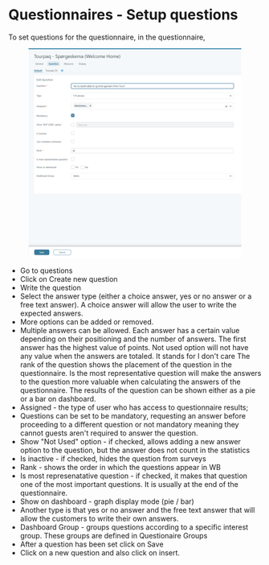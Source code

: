 # Questionnaires - Setup questions



To set questions for the questionnaire, in the questionnaire,&#x20;

<figure><img src="../../.gitbook/assets/image (1) (1) (1) (1) (1) (1) (1) (1) (1) (1) (1) (1) (1).png" alt=""><figcaption></figcaption></figure>

* Go to questions&#x20;
* Click on Create new question&#x20;
* Write the question&#x20;
* Select the answer type (either a choice answer, yes or no answer or a free text answer). A choice answer will allow the user to write the expected answers.&#x20;
* More options can be added or removed.&#x20;
* Multiple answers can be allowed. Each answer has a certain value depending on their positioning and the number of answers. The first answer has the highest value of points. Not used option will not have any value when the answers are totaled. It stands for I don't care The rank of the question shows the placement of the question in the questionnaire. Is the most representative question will make the answers to the question more valuable when calculating the answers of the questionnaire. The results of the question can be shown either as a pie or a bar on dashboard.&#x20;
* Assigned - the type of user who has access to questionnaire results;
* Questions can be set to be mandatory, requesting an answer before proceeding to a different question or not mandatory meaning they cannot guests aren't required to answer the question.&#x20;
* Show "Not Used" option - if checked, allows adding a new answer option to the question, but the answer does not count in the statistics
* Is inactive - if checked, hides the question from surveys
* Rank - shows the order in which the questions appear in WB
* Is most represenatative question - if checked, it makes that question one of the most important questions. It is usually at the end of the questionnaire.
* Show on dashboard - graph display mode (pie / bar)
* Another type is that yes or no answer and the free text answer that will allow the customers to write their own answers.&#x20;
* Dashboard Group - groups questions according to a specific interest group. These groups are defined in Questionaire Groups
* After a question has been set click on Save
* Click on  a new question and also click on insert.

